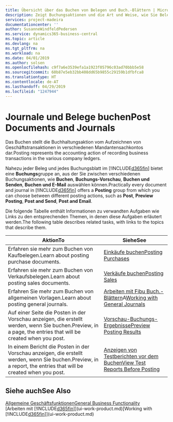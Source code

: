 ```yaml
---
title: Übersicht über das Buchen von Belegen und Buch.-Blättern | Microsoft Docs
description: Zeigt Buchungsaktionen und die Art und Weise, wie Sie Belege und Buch.-Blätter buchen können.
services: project-madeira
documentationcenter: ''
author: SusanneWindfeldPedersen
ms.service: dynamics365-business-central
ms.topic: article
ms.devlang: na
ms.tgt_pltfrm: na
ms.workload: na
ms.date: 04/01/2019
ms.author: solsen
ms.openlocfilehash: c9f7a6e3539efa1a1923f05796c03ad70bbb5e58
ms.sourcegitcommit: 60b87e5eb32bb408dd65b9855c29159b1dfbfca8
ms.translationtype: HT
ms.contentlocale: de-AT
ms.lasthandoff: 04/29/2019
ms.locfileid: "1247944"
---
```

# <a name="post-documents-and-journals"></a><span data-ttu-id="a041f-103">Journale und Belege buchen</span><span class="sxs-lookup"><span data-stu-id="a041f-103">Post Documents and Journals</span></span>
<span data-ttu-id="a041f-104">Das Buchen stellt die Buchhaltungsaktion vom Aufzeichnen von Geschäftstransaktionen in verschiedenen Mandantensachkontos dar.</span><span class="sxs-lookup"><span data-stu-id="a041f-104">Posting represents the accounting action of recording business transactions in the various company ledgers.</span></span>

<span data-ttu-id="a041f-105">Nahezu jeder Beleg und jedes Buchungsblatt im [!INCLUDE[d365fin](includes/d365fin_md.md)] bietet eine **Buchungs**gruppe an, aus der Sie zwischen verschiedenen Buchungsaktionen, wie **Buchen**, **Buchungs-Vorschau**, **Buchen und Senden**, **Buchen und E-Mail** auswählen können.</span><span class="sxs-lookup"><span data-stu-id="a041f-105">Practically every document and journal in [!INCLUDE[d365fin](includes/d365fin_md.md)] offers a **Posting** group from which you can choose between different posting actions, such as **Post**, **Preview Posting**, **Post and Send**, **Post and Email**.</span></span>

<span data-ttu-id="a041f-106">Die folgende Tabelle enthält Informationen zu verwandten Aufgaben wie Links zu den entsprechenden Themen, in denen diese Aufgaben erläutert werden.</span><span class="sxs-lookup"><span data-stu-id="a041f-106">The following table describes related tasks, with links to the topics that describe them.</span></span>

| <span data-ttu-id="a041f-107">Aktion</span><span class="sxs-lookup"><span data-stu-id="a041f-107">To</span></span> | <span data-ttu-id="a041f-108">Siehe</span><span class="sxs-lookup"><span data-stu-id="a041f-108">See</span></span> |
| --- | --- |
| <span data-ttu-id="a041f-109">Erfahren sie mehr zum Buchen von Kaufbelegen.</span><span class="sxs-lookup"><span data-stu-id="a041f-109">Learn about posting purchase documents.</span></span> |[<span data-ttu-id="a041f-110">Einkäufe buchen</span><span class="sxs-lookup"><span data-stu-id="a041f-110">Posting Purchases</span></span>](ui-post-purchases.md) |
| <span data-ttu-id="a041f-111">Erfahren sie mehr zum Buchen von Verkaufsbelegen.</span><span class="sxs-lookup"><span data-stu-id="a041f-111">Learn about posting sales documents.</span></span> |[<span data-ttu-id="a041f-112">Verkäufe buchen</span><span class="sxs-lookup"><span data-stu-id="a041f-112">Posting Sales</span></span>](ui-post-sales.md) |
| <span data-ttu-id="a041f-113">Erfahren Sie mehr zum Buchen von allgemeinen Vorlagen.</span><span class="sxs-lookup"><span data-stu-id="a041f-113">Learn about posting general journals.</span></span> |<span data-ttu-id="a041f-114">[Arbeiten mit Fibu Buch.-Blättern](ui-work-general-journals.md)A</span><span class="sxs-lookup"><span data-stu-id="a041f-114">[Working with General Journals](ui-work-general-journals.md)</span></span> |
| <span data-ttu-id="a041f-115">Auf einer Seite die Posten in der Vorschau anzeigen, die erstellt werden, wenn Sie buchen.</span><span class="sxs-lookup"><span data-stu-id="a041f-115">Preview, in a page, the entries that will be created when you post.</span></span> |[<span data-ttu-id="a041f-116">Vorschau-Buchungs-Ergebnisse</span><span class="sxs-lookup"><span data-stu-id="a041f-116">Preview Posting Results</span></span>](ui-how-preview-post-results.md) |
| <span data-ttu-id="a041f-117">In einem Bericht die Posten in der Vorschau anzeigen, die erstellt werden, wenn Sie buchen.</span><span class="sxs-lookup"><span data-stu-id="a041f-117">Preview, in a report, the entries that will be created when you post.</span></span> |[<span data-ttu-id="a041f-118">Anzeigen von Testberichten vor dem Buchen</span><span class="sxs-lookup"><span data-stu-id="a041f-118">View Test Reports Before Posting</span></span>](ui-how-view-test-reports-posting.md) |

## <a name="see-also"></a><span data-ttu-id="a041f-119">Siehe auch</span><span class="sxs-lookup"><span data-stu-id="a041f-119">See Also</span></span>
[<span data-ttu-id="a041f-120">Allgemeine Geschäftsfunktionen</span><span class="sxs-lookup"><span data-stu-id="a041f-120">General Business Functionality</span></span>](ui-across-business-areas.md)  
<span data-ttu-id="a041f-121">[Arbeiten mit [!INCLUDE[d365fin](includes/d365fin_md.md)]](ui-work-product.md)</span><span class="sxs-lookup"><span data-stu-id="a041f-121">[Working with [!INCLUDE[d365fin](includes/d365fin_md.md)]](ui-work-product.md)</span></span>

